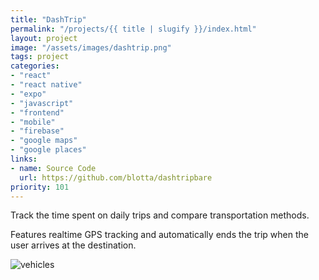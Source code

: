 ```yaml
---
title: "DashTrip"
permalink: "/projects/{{ title | slugify }}/index.html"
layout: project
image: "/assets/images/dashtrip.png"
tags: project
categories:
- "react"
- "react native"
- "expo"
- "javascript"
- "frontend"
- "mobile"
- "firebase"
- "google maps"
- "google places"
links:
- name: Source Code
  url: https://github.com/blotta/dashtripbare
priority: 101
---
```


Track the time spent on daily trips and compare transportation methods.

Features realtime GPS tracking and automatically ends the trip when the user arrives at the destination.

![vehicles](/assets/images/dashtrip-vehicles.png)
